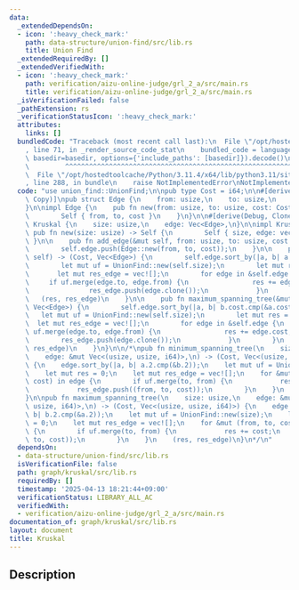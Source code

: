 ```yaml
---
data:
  _extendedDependsOn:
  - icon: ':heavy_check_mark:'
    path: data-structure/union-find/src/lib.rs
    title: Union Find
  _extendedRequiredBy: []
  _extendedVerifiedWith:
  - icon: ':heavy_check_mark:'
    path: verification/aizu-online-judge/grl_2_a/src/main.rs
    title: verification/aizu-online-judge/grl_2_a/src/main.rs
  _isVerificationFailed: false
  _pathExtension: rs
  _verificationStatusIcon: ':heavy_check_mark:'
  attributes:
    links: []
  bundledCode: "Traceback (most recent call last):\n  File \"/opt/hostedtoolcache/Python/3.11.4/x64/lib/python3.11/site-packages/onlinejudge_verify/documentation/build.py\"\
    , line 71, in _render_source_code_stat\n    bundled_code = language.bundle(stat.path,\
    \ basedir=basedir, options={'include_paths': [basedir]}).decode()\n          \
    \         ^^^^^^^^^^^^^^^^^^^^^^^^^^^^^^^^^^^^^^^^^^^^^^^^^^^^^^^^^^^^^^^^^^^^^^^^^^^^^^^^^\n\
    \  File \"/opt/hostedtoolcache/Python/3.11.4/x64/lib/python3.11/site-packages/onlinejudge_verify/languages/rust.py\"\
    , line 288, in bundle\n    raise NotImplementedError\nNotImplementedError\n"
  code: "use union_find::UnionFind;\n\npub type Cost = i64;\n\n#[derive(Debug, Clone,\
    \ Copy)]\npub struct Edge {\n    from: usize,\n    to: usize,\n    cost: Cost,\n\
    }\n\nimpl Edge {\n    pub fn new(from: usize, to: usize, cost: Cost) -> Self {\n\
    \        Self { from, to, cost }\n    }\n}\n\n#[derive(Debug, Clone)]\npub struct\
    \ Kruskal {\n    size: usize,\n    edge: Vec<Edge>,\n}\n\nimpl Kruskal {\n   \
    \ pub fn new(size: usize) -> Self {\n        Self { size, edge: vec![] }\n   \
    \ }\n\n    pub fn add_edge(&mut self, from: usize, to: usize, cost: Cost) {\n\
    \        self.edge.push(Edge::new(from, to, cost));\n    }\n\n    pub fn minimum_spanning_tree(&mut\
    \ self) -> (Cost, Vec<Edge>) {\n        self.edge.sort_by(|a, b| a.cost.cmp(&b.cost));\n\
    \        let mut uf = UnionFind::new(self.size);\n        let mut res = 0;\n \
    \       let mut res_edge = vec![];\n        for edge in &self.edge {\n       \
    \     if uf.merge(edge.to, edge.from) {\n                res += edge.cost;\n \
    \               res_edge.push(edge.clone());\n            }\n        }\n     \
    \   (res, res_edge)\n    }\n\n    pub fn maximum_spanning_tree(&mut self) -> (Cost,\
    \ Vec<Edge>) {\n        self.edge.sort_by(|a, b| b.cost.cmp(&a.cost));\n     \
    \   let mut uf = UnionFind::new(self.size);\n        let mut res = 0;\n      \
    \  let mut res_edge = vec![];\n        for edge in &self.edge {\n            if\
    \ uf.merge(edge.to, edge.from) {\n                res += edge.cost;\n        \
    \        res_edge.push(edge.clone());\n            }\n        }\n        (res,\
    \ res_edge)\n    }\n}\n\n/*\npub fn minimum_spanning_tree(\n    size: usize,\n\
    \    edge: &mut Vec<(usize, usize, i64)>,\n) -> (Cost, Vec<(usize, usize, i64)>)\
    \ {\n    edge.sort_by(|a, b| a.2.cmp(&b.2));\n    let mut uf = UnionFind::new(size);\n\
    \    let mut res = 0;\n    let mut res_edge = vec![];\n    for &mut (from, to,\
    \ cost) in edge {\n        if uf.merge(to, from) {\n            res += cost;\n\
    \            res_edge.push((from, to, cost));\n        }\n    }\n    (res, res_edge)\n\
    }\n\npub fn maximum_spanning_tree(\n    size: usize,\n    edge: &mut Vec<(usize,\
    \ usize, i64)>,\n) -> (Cost, Vec<(usize, usize, i64)>) {\n    edge.sort_by(|a,\
    \ b| b.2.cmp(&a.2));\n    let mut uf = UnionFind::new(size);\n    let mut res\
    \ = 0;\n    let mut res_edge = vec![];\n    for &mut (from, to, cost) in edge\
    \ {\n        if uf.merge(to, from) {\n            res += cost;\n            res_edge.push((from,\
    \ to, cost));\n        }\n    }\n    (res, res_edge)\n}\n*/\n"
  dependsOn:
  - data-structure/union-find/src/lib.rs
  isVerificationFile: false
  path: graph/kruskal/src/lib.rs
  requiredBy: []
  timestamp: '2025-04-13 18:21:44+09:00'
  verificationStatus: LIBRARY_ALL_AC
  verifiedWith:
  - verification/aizu-online-judge/grl_2_a/src/main.rs
documentation_of: graph/kruskal/src/lib.rs
layout: document
title: Kruskal
---
```


## Description
